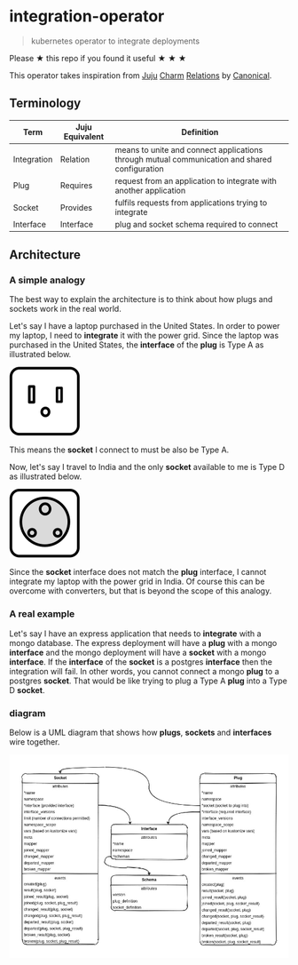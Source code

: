 # integration-operator

> kubernetes operator to integrate deployments

Please ★ this repo if you found it useful ★ ★ ★

This operator takes inspiration from [Juju](https://juju.is) [Charm](https://juju.is/docs/sdk)
[Relations](https://juju.is/docs/sdk/relations) by [Canonical](https://canonical.com).

## Terminology

| Term        | Juju Equivalent | Definition                                                                                    |
| ----------- | --------------- | --------------------------------------------------------------------------------------------- |
| Integration | Relation        | means to unite and connect applications through mutual communication and shared configuration |
| Plug        | Requires        | request from an application to integrate with another application                             |
| Socket      | Provides        | fulfils requests from applications trying to integrate                                        |
| Interface   | Interface       | plug and socket schema required to connect                                                    |

## Architecture

### A simple analogy

The best way to explain the architecture is to think about how plugs and sockets work in the real world.

Let's say I have a laptop purchased in the United States. In order to power my laptop, I need to **integrate** it with the power grid.
Since the laptop was purchased in the United States, the **interface** of the **plug** is Type A as illustrated below.

![Type A](images/typea.png)

This means the **socket** I connect to must be also be Type A.

Now, let's say I travel to India and the only **socket** available to me is Type D as illustrated below.

![Type D](images/typed.png)

Since the **socket** interface does not match the **plug** interface, I cannot integrate my laptop with the power grid in India. Of course
this can be overcome with converters, but that is beyond the scope of this analogy.

### A real example

Let's say I have an express application that needs to **integrate** with a mongo database. The express deployment will have a **plug** with
a mongo **interface** and the mongo deployment will have a **socket** with a mongo **interface**. If the **interface** of the **socket** is
a postgres **interface** then the integration will fail. In other words, you cannot connect a mongo **plug** to a postgres **socket**. That
would be like trying to plug a Type A **plug** into a Type D **socket**.

### diagram

Below is a UML diagram that shows how **plugs**, **sockets** and **interfaces** wire together.

![UML Diagram](images/architecture-diagram.jpg)
